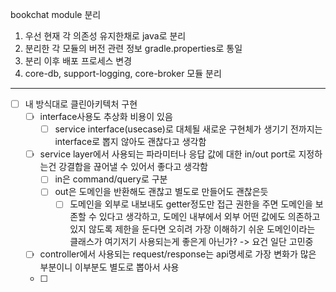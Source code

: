 bookchat module 분리
1. 우선 현재 각 의존성 유지한채로 java로 분리
2. 분리한 각 모듈의 버전 관련 정보 gradle.properties로 통일
3. 분리 이후 배포 프로세스 변경 
4. core-db, support-logging, core-broker 모듈 분리

---

- [ ] 내 방식대로 클린아키텍처 구현
	- [ ] interface사용도 추상화 비용이 있음
		- [ ] service interface(usecase)로 대체될 새로운 구현체가 생기기 전까지는 interface로 뽑지 않아도 괜찮다고 생각함
	- [ ] service layer에서 사용되는 파라미터나 응답 값에 대한 in/out port로 지정하는건 강결합을 끊어낼 수 있어서 좋다고 생각함
		- [ ] in은 command/query로 구분
		- [ ] out은 도메인을 반환해도 괜찮고 별도로 만들어도 괜찮은듯
			- [ ] 도메인을 외부로 내보내도 getter정도만 접근 권한을 주면 도메인을 보존할 수 있다고 생각하고, 도메인 내부에서 외부 어떤 값에도 의존하고 있지 않도록 제한을 둔다면 오히려 가장 이해하기 쉬운 도메인이라는 클래스가 여기저기 사용되는게 좋은게 아닌가? -> 요건 일단 고민중
	- [ ] controller에서 사용되는 request/response는 api명세로 가장 변화가 많은 부분이니 이부분도 별도로 뽑아서 사용
	- [ ] 